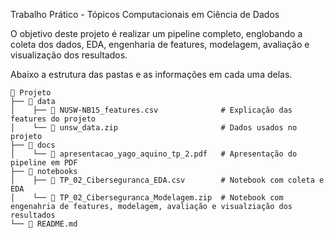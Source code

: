 Trabalho Prático - Tópicos Computacionais em Ciência de Dados

O objetivo deste projeto é realizar um pipeline completo, englobando a coleta dos dados, EDA, engenharia de features, modelagem, avaliação e visualização dos resultados.

Abaixo a estrutura das pastas e as informações em cada uma delas.
```
📁 Projeto
├── 📁 data
│    ├── 📄 NUSW-NB15_features.csv              # Explicação das features do projeto
│    └── 📄 unsw_data.zip                       # Dados usados no projeto
├── 📁 docs
│    └── 📄 apresentacao_yago_aquino_tp_2.pdf   # Apresentação do pipeline em PDF
├── 📁 notebooks
│    ├── 📄 TP_02_Ciberseguranca_EDA.csv        # Notebook com coleta e EDA 
│    └── 📄 TP_02_Ciberseguranca_Modelagem.zip  # Notebook com engenahria de features, modelagem, avaliação e visualziação dos resultados
└── 📄 README.md
```
